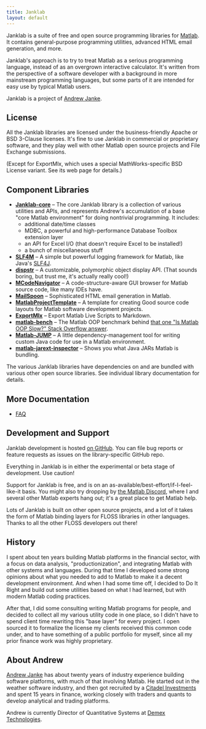 ```yaml
---
title: Janklab
layout: default
---
```


Janklab is a suite of free and open source programming libraries for [Matlab](https://www.mathworks.com/products/matlab.html). It contains general-purpose programming utilities, advanced HTML email generation, and more.

Janklab's approach is to try to treat Matlab as a serious programming language, instead of as an overgrown interactive calculator. It's written from the perspective of a software developer with a background in more mainstream programming languages, but some parts of it are intended for easy use by typical Matlab users.

Janklab is a project of [Andrew Janke](https://apjanke.net).

## License

All the Janklab libraries are licensed under the business-friendly Apache or BSD 3-Clause licenses. It's fine to use Janklab in commercial or proprietary software, and they play well with other Matlab open source projects and File Exchange submissions.

(Except for ExportMlx, which uses a special MathWorks-specific BSD License variant. See its web page for details.)

## Component Libraries

* [**Janklab-core**](https://janklab-core.janklab.net) – The core Janklab library is a collection of various utilities and APIs, and represents Andrew's accumulation of a base "core Matlab environment" for doing nontrivial programming. It includes:
  * additional date/time classes
  * MDBC, a powerful and high-performance Database Toolbox extension layer
  * an API for Excel I/O (that doesn't require Excel to be installed!)
  * a bunch of miscellaneous stuff
* [**SLF4M**](https://slf4m.janklab.net) – A simple but powerful logging framework for Matlab, like Java's [SLF4J](http://www.slf4j.org/).
* [**dispstr**](https://dispstr.janklab.net) – A customizable, polymorphic object display API. (That sounds boring, but trust me, it's actually really cool!)
* [**MCodeNavigator**](https://github.com/janklab/MCodeNavigator) – A code-structure-aware GUI browser for Matlab source code, like many IDEs have.
* [**MailSpoon**](https://mailspoon.janklab.net) – Sophisticated HTML email generation in Matlab.
* [**MatlabProjectTemplate**](https://matlabprojecttemplate.janklab.net) – A template for creating Good source code layouts for Matlab software development projects.
* [**ExportMlx**](https://exportmlx.janklab.net) – Export Matlab Live Scripts to Markdown.
* [**matlab-bench**](https://github.com/janklab/matlab-bench) – The Matlab OOP benchmark behind [that one "Is Matlab OOP Slow?" Stack Overflow answer](https://stackoverflow.com/a/1745686/105904).
* [**Matlab-JUMP**](https://github.com/janklab/matlab-jump) – A little dependency-management tool for writing custom Java code for use in a Matlab environment.
* [**matlab-jarext-inspector**](https://github.com/janklab/matlab-jarext-inspector) – Shows you what Java JARs Matlab is bundling.

The various Janklab libraries have dependencies on and are bundled with various other open source libraries. See individual library documentation for details.

## More Documentation

* [FAQ](FAQ.html)

## Development and Support

Janklab development is hosted [on GitHub](https://github.com/janklab). You can file bug reports or feature requests as issues on the library-specific GitHub repo.

Everything in Janklab is in either the experimental or beta stage of development. Use caution!

Support for Janklab is free, and is on an as-available/best-effort/if-I-feel-like-it basis. You might also try dropping by [the Matlab Discord](https://discord.gg/bBMbNCT), where I and several other Matlab experts hang out; it's a great place to get Matlab help.

Lots of Janklab is built on other open source projects, and a lot of it takes the form of Matlab binding layers for FLOSS libraries in other languages. Thanks to all the other FLOSS developers out there!

## History

I spent about ten years building Matlab platforms in the financial sector, with a focus on data analysis, "productionization", and integrating Matlab with other systems and languages. During that time I developed some strong opinions about what you needed to add to Matlab to make it a decent development environment. And when I had some time off, I decided to Do It Right and build out some utilities based on what I had learned, but with modern Matlab coding practices.

After that, I did some consulting writing Matlab programs for people, and decided to collect all my various utility code in one place, so I didn't have to spend client time rewriting this "base layer" for every project. I open sourced it to formalize the license my clients received this common code under, and to have something of a public portfolio for myself, since all my prior finance work was highly proprietary.

## About Andrew

[Andrew Janke](https://apjanke.net) has about twenty years of industry experience building software platforms, with much of that involving Matlab. He started out in the weather software industry, and then got recruited by a [Citadel Investments](https://www.citadel.com) and spent 15 years in finance, working closely with traders and quants to develop analytical and trading platforms.

Andrew is currently Director of Quantitative Systems at [Demex Technologies](https://thedemexgroup.com).

